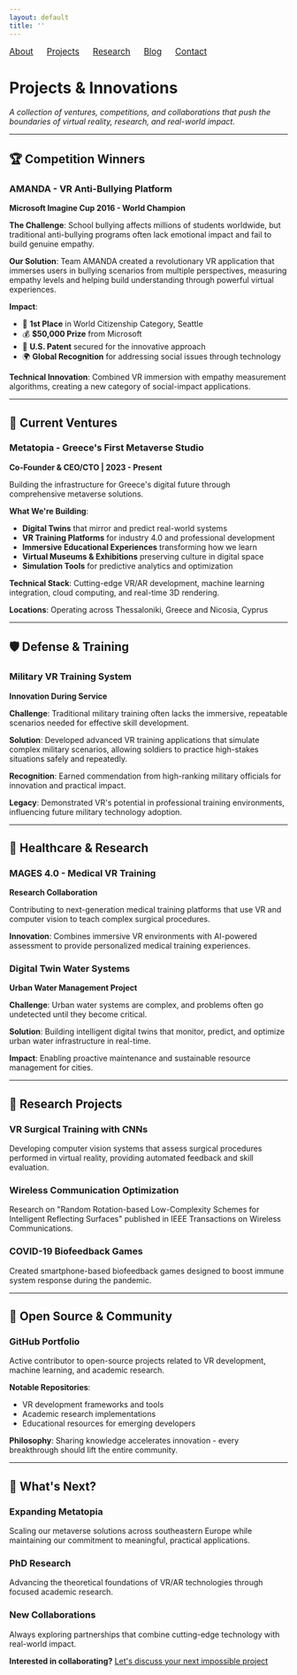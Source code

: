 ```yaml
---
layout: default
title: ''
---
```


<nav style="margin-bottom:2em; font-size:1.1em;">
  <a href="/" style="margin-right:20px;">About</a>
  <a href="/project" style="margin-right:20px;">Projects</a>
  <a href="/research" style="margin-right:20px;">Research</a>
  <a href="/blog" style="margin-right:20px;">Blog</a>
  <a href="/contact">Contact</a>
</nav>

# Projects & Innovations

*A collection of ventures, competitions, and collaborations that push the boundaries of virtual reality, research, and real-world impact.*

---

## 🏆 Competition Winners

### **AMANDA - VR Anti-Bullying Platform**
**Microsoft Imagine Cup 2016 - World Champion**

**The Challenge**: School bullying affects millions of students worldwide, but traditional anti-bullying programs often lack emotional impact and fail to build genuine empathy.

**Our Solution**: Team AMANDA created a revolutionary VR application that immerses users in bullying scenarios from multiple perspectives, measuring empathy levels and helping build understanding through powerful virtual experiences.

**Impact**:
- 🥇 **1st Place** in World Citizenship Category, Seattle
- 💰 **$50,000 Prize** from Microsoft  
- 📜 **U.S. Patent** secured for the innovative approach
- 🌍 **Global Recognition** for addressing social issues through technology

**Technical Innovation**: Combined VR immersion with empathy measurement algorithms, creating a new category of social-impact applications.

---

## 🚀 Current Ventures

### **Metatopia - Greece's First Metaverse Studio**
**Co-Founder & CEO/CTO | 2023 - Present**

Building the infrastructure for Greece's digital future through comprehensive metaverse solutions.

**What We're Building**:
- **Digital Twins** that mirror and predict real-world systems
- **VR Training Platforms** for industry 4.0 and professional development  
- **Immersive Educational Experiences** transforming how we learn
- **Virtual Museums & Exhibitions** preserving culture in digital space
- **Simulation Tools** for predictive analytics and optimization

**Technical Stack**: Cutting-edge VR/AR development, machine learning integration, cloud computing, and real-time 3D rendering.

**Locations**: Operating across Thessaloniki, Greece and Nicosia, Cyprus

---

## 🛡️ Defense & Training

### **Military VR Training System**
**Innovation During Service**

**Challenge**: Traditional military training often lacks the immersive, repeatable scenarios needed for effective skill development.

**Solution**: Developed advanced VR training applications that simulate complex military scenarios, allowing soldiers to practice high-stakes situations safely and repeatedly.

**Recognition**: Earned commendation from high-ranking military officials for innovation and practical impact.

**Legacy**: Demonstrated VR's potential in professional training environments, influencing future military technology adoption.

---

## 🏥 Healthcare & Research

### **MAGES 4.0 - Medical VR Training**
**Research Collaboration**

Contributing to next-generation medical training platforms that use VR and computer vision to teach complex surgical procedures.

**Innovation**: Combines immersive VR environments with AI-powered assessment to provide personalized medical training experiences.

### **Digital Twin Water Systems**
**Urban Water Management Project**

**Challenge**: Urban water systems are complex, and problems often go undetected until they become critical.

**Solution**: Building intelligent digital twins that monitor, predict, and optimize urban water infrastructure in real-time.

**Impact**: Enabling proactive maintenance and sustainable resource management for cities.

---

## 🔬 Research Projects

### **VR Surgical Training with CNNs**
Developing computer vision systems that assess surgical procedures performed in virtual reality, providing automated feedback and skill evaluation.

### **Wireless Communication Optimization**
Research on "Random Rotation-based Low-Complexity Schemes for Intelligent Reflecting Surfaces" published in IEEE Transactions on Wireless Communications.

### **COVID-19 Biofeedback Games**
Created smartphone-based biofeedback games designed to boost immune system response during the pandemic.

---

## 🎯 Open Source & Community

### **GitHub Portfolio**
Active contributor to open-source projects related to VR development, machine learning, and academic research.

**Notable Repositories**:
- VR development frameworks and tools
- Academic research implementations
- Educational resources for emerging developers

**Philosophy**: Sharing knowledge accelerates innovation - every breakthrough should lift the entire community.

---

## 🌟 What's Next?

### **Expanding Metatopia**
Scaling our metaverse solutions across southeastern Europe while maintaining our commitment to meaningful, practical applications.

### **PhD Research**
Advancing the theoretical foundations of VR/AR technologies through focused academic research.

### **New Collaborations**
Always exploring partnerships that combine cutting-edge technology with real-world impact.

**Interested in collaborating?** [Let's discuss your next impossible project](/contact)
